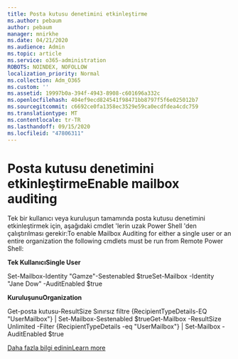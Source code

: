 ```yaml
---
title: Posta kutusu denetimini etkinleştirme
ms.author: pebaum
author: pebaum
manager: mnirkhe
ms.date: 04/21/2020
ms.audience: Admin
ms.topic: article
ms.service: o365-administration
ROBOTS: NOINDEX, NOFOLLOW
localization_priority: Normal
ms.collection: Adm_O365
ms.custom: ''
ms.assetid: 19997b0a-394f-4943-8908-c601696a332c
ms.openlocfilehash: 404ef9ecd824541f98471bb8797f5f6e025012b7
ms.sourcegitcommit: c6692ce0fa1358ec3529e59ca0ecdfdea4cdc759
ms.translationtype: MT
ms.contentlocale: tr-TR
ms.lasthandoff: 09/15/2020
ms.locfileid: "47806311"
---
```

# <a name="enable-mailbox-auditing"></a><span data-ttu-id="9d9f0-102">Posta kutusu denetimini etkinleştirme</span><span class="sxs-lookup"><span data-stu-id="9d9f0-102">Enable mailbox auditing</span></span>

<span data-ttu-id="9d9f0-103">Tek bir kullanıcı veya kuruluşun tamamında posta kutusu denetimini etkinleştirmek için, aşağıdaki cmdlet 'lerin uzak Power Shell 'den çalıştırılması gerekir:</span><span class="sxs-lookup"><span data-stu-id="9d9f0-103">To enable Mailbox Auditing for either a single user or an entire organization the following cmdlets must be run from Remote Power Shell:</span></span>
  
 <span data-ttu-id="9d9f0-104">**Tek Kullanıcı**</span><span class="sxs-lookup"><span data-stu-id="9d9f0-104">**Single User**</span></span>
  
<span data-ttu-id="9d9f0-105">Set-Mailbox-Identity "Gamze"-Sestenabled $true</span><span class="sxs-lookup"><span data-stu-id="9d9f0-105">Set-Mailbox -Identity "Jane Dow" -AuditEnabled $true</span></span>
  
 <span data-ttu-id="9d9f0-106">**Kuruluşunu**</span><span class="sxs-lookup"><span data-stu-id="9d9f0-106">**Organization**</span></span>
  
<span data-ttu-id="9d9f0-107">Get-posta kutusu-ResultSize Sınırsız filtre {RecipientTypeDetails-EQ "UserMailbox"} | Set-Mailbox-Sestenabled $true</span><span class="sxs-lookup"><span data-stu-id="9d9f0-107">Get-Mailbox -ResultSize Unlimited -Filter {RecipientTypeDetails -eq "UserMailbox"} | Set-Mailbox -AuditEnabled $true</span></span>
  
[<span data-ttu-id="9d9f0-108">Daha fazla bilgi edinin</span><span class="sxs-lookup"><span data-stu-id="9d9f0-108">Learn more</span></span>](https://docs.microsoft.com/microsoft-365/compliance/enable-mailbox-auditing)
  

